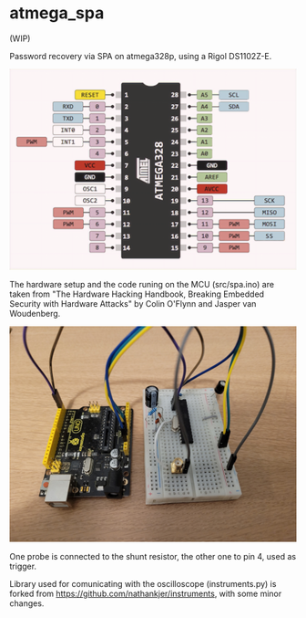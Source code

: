 # atmega_spa

(WIP)

Password recovery via SPA on atmega328p, using a Rigol DS1102Z-E.

![ATmega328P Pinout](./imgs/atmega328-pinout.png "ATmega328P Pinout")

The hardware setup and the code runing on the MCU (src/spa.ino) are taken from "The Hardware Hacking Handbook, Breaking Embedded Security with Hardware Attacks" by Colin O'Flynn and Jasper van Woudenberg.

![setup](./imgs/setup.jpg)

One probe is connected to the shunt resistor, the other one to pin 4, used as trigger.

Library used for comunicating with the oscilloscope (instruments.py) is forked from https://github.com/nathankjer/instruments, with some minor changes.
